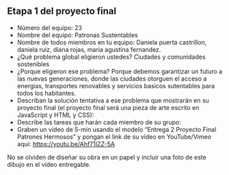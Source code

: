 ## Etapa 1 del proyecto final

- Número del equipo: 23
- Nombre del equipo: Patronas Sustentables
- Nombre de todos miembros en tu equipo: Daniela puerta castrillon, daniela ruiz, diana rojas, maria agustina fernandez.
- ¿Qué problema global eligieron ustedes? Ciudades y comunidades sostenibles
- ¿Porque eligieron ese problema? Porque debemos garantizar un futuro a las nuevas generaciones, donde las ciudades otorguen el acceso a energias, transportes renovables y servicios basicos sutentables para todos los habitantes.  
- Describan la solución tentativa a ese problema que mostrarán en su proyecto final (el proyecto final será una pieza de arte escrito en JavaScript y HTML y CSS): 
- Describe las tareas que harán cada miembro de su grupo: 
- Graben un video de 5-min usando el modelo “Entrega 2 Proyecto Final Patrones Hermosos” y pongan el link de su vídeo en YouTube/Vimeo aquí:
https://youtu.be/Ahf71IZZ-5A

No se olviden de diseñar su obra en un papel y incluir una foto de este dibujo en el vídeo entregable.
